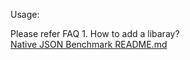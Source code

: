 Usage:

Please refer FAQ 1. How to add a libaray?<br>[Native JSON Benchmark README.md](https://github.com/miloyip/nativejson-benchmark/blob/master/README.md)